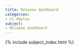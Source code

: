 ```yaml
---
title: Release dashboard
categories:
- xl-deploy
subject:
- Release dashboard
---
```


{% include subject_index.html %}

